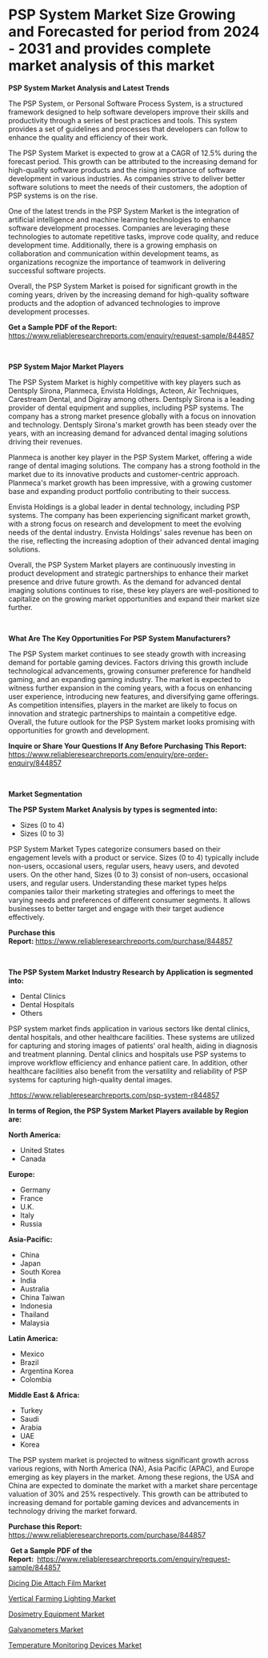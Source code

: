 <p><h1>PSP System Market Size Growing and Forecasted for period from 2024 - 2031 and provides complete market analysis of this market</h1></p><p><strong>PSP System Market Analysis and Latest Trends</strong></p>
<p><p>The PSP System, or Personal Software Process System, is a structured framework designed to help software developers improve their skills and productivity through a series of best practices and tools. This system provides a set of guidelines and processes that developers can follow to enhance the quality and efficiency of their work.</p><p>The PSP System Market is expected to grow at a CAGR of 12.5% during the forecast period. This growth can be attributed to the increasing demand for high-quality software products and the rising importance of software development in various industries. As companies strive to deliver better software solutions to meet the needs of their customers, the adoption of PSP systems is on the rise.</p><p>One of the latest trends in the PSP System Market is the integration of artificial intelligence and machine learning technologies to enhance software development processes. Companies are leveraging these technologies to automate repetitive tasks, improve code quality, and reduce development time. Additionally, there is a growing emphasis on collaboration and communication within development teams, as organizations recognize the importance of teamwork in delivering successful software projects.</p><p>Overall, the PSP System Market is poised for significant growth in the coming years, driven by the increasing demand for high-quality software products and the adoption of advanced technologies to improve development processes.</p></p>
<p><strong>Get a Sample PDF of the Report:&nbsp;</strong> <a href="https://www.reliableresearchreports.com/enquiry/request-sample/844857">https://www.reliableresearchreports.com/enquiry/request-sample/844857</a></p>
<p>&nbsp;</p>
<p><strong>PSP System Major Market Players</strong></p>
<p><p>The PSP System Market is highly competitive with key players such as Dentsply Sirona, Planmeca, Envista Holdings, Acteon, Air Techniques, Carestream Dental, and Digiray among others. Dentsply Sirona is a leading provider of dental equipment and supplies, including PSP systems. The company has a strong market presence globally with a focus on innovation and technology. Dentsply Sirona's market growth has been steady over the years, with an increasing demand for advanced dental imaging solutions driving their revenues.</p><p>Planmeca is another key player in the PSP System Market, offering a wide range of dental imaging solutions. The company has a strong foothold in the market due to its innovative products and customer-centric approach. Planmeca's market growth has been impressive, with a growing customer base and expanding product portfolio contributing to their success.</p><p>Envista Holdings is a global leader in dental technology, including PSP systems. The company has been experiencing significant market growth, with a strong focus on research and development to meet the evolving needs of the dental industry. Envista Holdings' sales revenue has been on the rise, reflecting the increasing adoption of their advanced dental imaging solutions.</p><p>Overall, the PSP System Market players are continuously investing in product development and strategic partnerships to enhance their market presence and drive future growth. As the demand for advanced dental imaging solutions continues to rise, these key players are well-positioned to capitalize on the growing market opportunities and expand their market size further.</p></p>
<p>&nbsp;</p>
<p><strong>What Are The Key Opportunities For PSP System Manufacturers?</strong></p>
<p><p>The PSP System market continues to see steady growth with increasing demand for portable gaming devices. Factors driving this growth include technological advancements, growing consumer preference for handheld gaming, and an expanding gaming industry. The market is expected to witness further expansion in the coming years, with a focus on enhancing user experience, introducing new features, and diversifying game offerings. As competition intensifies, players in the market are likely to focus on innovation and strategic partnerships to maintain a competitive edge. Overall, the future outlook for the PSP System market looks promising with opportunities for growth and development.</p></p>
<p><strong>Inquire or Share Your Questions If Any Before Purchasing This Report:</strong> <a href="https://www.reliableresearchreports.com/enquiry/pre-order-enquiry/844857">https://www.reliableresearchreports.com/enquiry/pre-order-enquiry/844857</a></p>
<p>&nbsp;</p>
<p><strong>Market Segmentation</strong></p>
<p><strong>The PSP System Market Analysis by types is segmented into:</strong></p>
<p><ul><li>Sizes (0 to 4)</li><li>Sizes (0 to 3)</li></ul></p>
<p><p>PSP System Market Types categorize consumers based on their engagement levels with a product or service. Sizes (0 to 4) typically include non-users, occasional users, regular users, heavy users, and devoted users. On the other hand, Sizes (0 to 3) consist of non-users, occasional users, and regular users. Understanding these market types helps companies tailor their marketing strategies and offerings to meet the varying needs and preferences of different consumer segments. It allows businesses to better target and engage with their target audience effectively.</p></p>
<p><strong>Purchase this Report:&nbsp;</strong><a href="https://www.reliableresearchreports.com/purchase/844857">https://www.reliableresearchreports.com/purchase/844857</a></p>
<p>&nbsp;</p>
<p><strong>The PSP System Market Industry Research by Application is segmented into:</strong></p>
<p><ul><li>Dental Clinics</li><li>Dental Hospitals</li><li>Others</li></ul></p>
<p><p>PSP system market finds application in various sectors like dental clinics, dental hospitals, and other healthcare facilities. These systems are utilized for capturing and storing images of patients' oral health, aiding in diagnosis and treatment planning. Dental clinics and hospitals use PSP systems to improve workflow efficiency and enhance patient care. In addition, other healthcare facilities also benefit from the versatility and reliability of PSP systems for capturing high-quality dental images.</p></p>
<p><a href="https://www.reliableresearchreports.com/psp-system-r844857">&nbsp;https://www.reliableresearchreports.com/psp-system-r844857</a></p>
<p><strong>In terms of Region, the PSP System Market Players available by Region are:</strong></p>
<p>
    <p> <strong> North America: </strong>
        <ul>
            <li>United States</li>
            <li>Canada</li>
        </ul>
        </p> 
    <p> <strong> Europe: </strong>
        <ul>
            <li>Germany</li>
            <li>France</li>
            <li>U.K.</li>
            <li>Italy</li>
            <li>Russia</li>
        </ul>
        </p> 
    <p> <strong> Asia-Pacific: </strong>
        <ul>
            <li>China</li>
            <li>Japan</li>
            <li>South Korea</li>
            <li>India</li>
            <li>Australia</li>
            <li>China Taiwan</li>
            <li>Indonesia</li>
            <li>Thailand</li>
            <li>Malaysia</li>
        </ul>
        </p> 
    <p> <strong> Latin America: </strong>
        <ul>
            <li>Mexico</li>
            <li>Brazil</li>
            <li>Argentina Korea</li>
            <li>Colombia</li>
        </ul>
        </p> 
    <p> <strong> Middle East & Africa: </strong>
        <ul>
            <li>Turkey</li>
            <li>Saudi</li>
            <li>Arabia</li>
            <li>UAE</li>
            <li>Korea</li>
        </ul>
    </p>
    </p>
<p><p>The PSP system market is projected to witness significant growth across various regions, with North America (NA), Asia Pacific (APAC), and Europe emerging as key players in the market. Among these regions, the USA and China are expected to dominate the market with a market share percentage valuation of 30% and 25% respectively. This growth can be attributed to increasing demand for portable gaming devices and advancements in technology driving the market forward.</p></p>
<p><strong>Purchase this Report: </strong><a href="https://www.reliableresearchreports.com/purchase/844857">https://www.reliableresearchreports.com/purchase/844857</a></p>
<p>&nbsp;<strong>Get a Sample PDF of the Report:&nbsp;&nbsp;</strong><a href="https://www.reliableresearchreports.com/enquiry/request-sample/844857">https://www.reliableresearchreports.com/enquiry/request-sample/844857</a></p>
<p><strong></strong></p>
<p><p><a href="https://medium.com/@cearranry14/dicing-die-attach-film-market-size-growth-and-industry-analysis-by-market-segmentation-and-a887bee4a115">Dicing Die Attach Film Market</a></p><p><a href="https://medium.com/@ivethfonsecal57/global-vertical-farming-lighting-market-share-and-growth-opportunities-and-market-size-growing-with-341736e573d0">Vertical Farming Lighting Market</a></p><p><a href="https://github.com/wwwkeltoum/Market-Research-Report-List-4/blob/main/dosimetry-equipment-market.md">Dosimetry Equipment Market</a></p><p><a href="https://medium.com/@michael.parsons65654/galvanometers-industry-analysis-report-its-market-size-growing-with-a-cagr-of-10-8-df468d7ff01b">Galvanometers Market</a></p><p><a href="https://github.com/gamblestampleyjenny50m5sl6/Market-Research-Report-List-3/blob/main/temperature-monitoring-devices-market.md">Temperature Monitoring Devices Market</a></p></p>